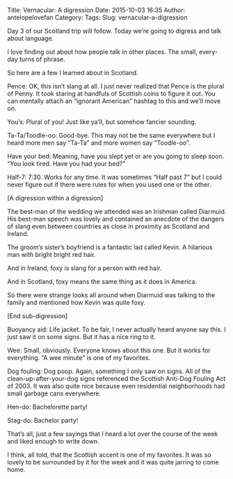 Title: Vernacular: A digression
Date: 2015-10-03 16:35
Author: antelopelovefan
Category: 
Tags: 
Slug: vernacular-a-digression

Day 3 of our Scotland trip will follow. Today we’re going to digress and talk about language.

I love finding out about how people talk in other places. The small, every-day turns of phrase.

So here are a few I learned about in Scotland.

Pence: OK, this isn’t slang at all. I just never realized that Pence is the plural of Penny. It took staring at handfuls of Scottish coins to figure it out. You can mentally attach an “ignorant American” hashtag to this and we’ll move on.

You’s: Plural of you! Just like ya’ll, but somehow fancier sounding.

Ta-Ta/Toodle-oo: Good-bye. This may not be the same everywhere but I heard more men say “Ta-Ta” and more women say “Toodle-oo”.

Have your bed: Meaning, have you slept yet or are you going to sleep soon. “You look tired. Have you had your bed?”

Half-7: 7:30. Works for any time. It was sometimes “Half past 7” but I could never figure out if there were rules for when you used one or the other.

[A digression within a digression]

The best-man of the wedding we attended was an Irishman called Diarmuid. His best-man speech was lovely and contained an anecdote of the dangers of slang even between countries as close in proximity as Scotland and Ireland.

The groom’s sister’s boyfriend is a fantastic lad called Kevin. A hilarious man with bright bright red hair.

And in Ireland, foxy is slang for a person with red hair.

And in Scotland, foxy means the same thing as it does in America.

So there were strange looks all around when Diarmuid was talking to the family and mentioned how Kevin was quite foxy.

[End sub-digression]

Buoyancy aid: Life jacket. To be fair, I never actually heard anyone say this. I just saw it on some signs. But it has a nice ring to it.

Wee: Small, obviously. Everyone knows about this one. But it works for everything. “A wee minute” is one of my favorites.

Dog fouling: Dog poop. Again, something I only saw on signs. All of the clean-up-after-your-dog signs referenced the Scottish Anti-Dog Fouling Act of 2003. It was also quite nice because even residential neighborhoods had small garbage cans everywhere.

Hen-do: Bachelorette party!

Stag-do: Bachelor party!

That’s all, just a few sayings that I heard a lot over the course of the week and liked enough to write down.

I think, all told, that the Scottish accent is one of my favorites. It was so lovely to be surrounded by it for the week and it was quite jarring to come home.

